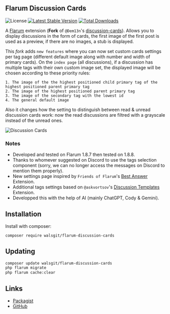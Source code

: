 ## Flarum Discussion Cards

![License](https://img.shields.io/badge/license-MIT-blue.svg) [![Latest Stable Version](https://img.shields.io/packagist/v/walsgit/flarum-discussion-cards.svg)](https://packagist.org/packages/walsgit/flarum-discussion-cards) [![Total Downloads](https://img.shields.io/packagist/dt/walsgit/flarum-discussion-cards.svg)](https://packagist.org/packages/walsgit/flarum-discussion-cards)

A [Flarum](https://flarum.org) extension (**Fork** of ``@Dem13n``'s [discussion-cards](https://github.com/Dem13n/discussion-cards)). Allows you to display discussions in the form of cards, the first image of the first post is used as a preview, if there are no images, a stub is displayed.

This *fork* adds ``new features`` where you can now set custom cards settings per tag page (different default image along with number and width of primary cards).
On the ``index page`` (all discussions), if a discussion has multiple tags with their own custom image set, the displayed image will be chosen according to these priority rules:
```
1. The image of the the highest positioned child primary tag of the highest positioned parent primary tag
2. The image of the highest positioned parent primary tag
3. The image of the secondary tag with the lowest id
4. The general default image
```
Also it changes how the setting to distinguish between read & unread discussion cards work: now the read discussions are filtred with a grayscale instead of the unread ones.

![Discussion Cards](https://i.postimg.cc/FsxNPWYk/flarum-ext-discussioncards-1.png)

### Notes
- Developed and tested on Flarum 1.8.7 then tested on 1.8.8.
- Thanks to whomever suggested on Discord to use the tags selection component (sorry, we can no longer access the messages on Discord to mention them properly).
- New settings page inspired by ``Friends of Flarum``'s [Best Answer](https://github.com/FriendsOfFlarum/best-answer) Extension.
- Additional tags settings based on ``@askvortsov``'s [Discussion Templates](https://github.com/askvortsov1/flarum-discussion-templates) Extension.
- Developped this with the help of AI (mainly ChatGPT, Cody & Gemini).

## Installation

Install with composer:

```sh
composer require walsgit/flarum-discussion-cards
```

## Updating

```sh
composer update walsgit/flarum-discussion-cards
php flarum migrate
php flarum cache:clear
```

## Links

- [Packagist](https://packagist.org/packages/walsgit/flarum-discussion-cards)
- [GitHub](https://github.com/walsgit/flarum-discussion-cards)

